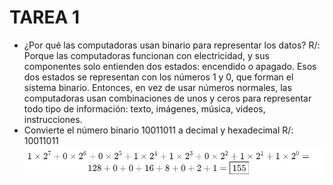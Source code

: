 # TAREA 1 
- ¿Por qué las computadoras usan binario para representar los datos?
R/: Porque las computadoras funcionan con electricidad, y sus componentes solo entienden dos estados: encendido o apagado. Esos dos estados se representan con los números 1 y 0, que forman el sistema binario. Entonces, en vez de usar números normales, las computadoras usan combinaciones de unos y ceros para representar todo tipo de información: texto, imágenes, música, videos, instrucciones.
- Convierte el número binario 10011011 a decimal y hexadecimal
R/: 10011011
![SOLUCIÓN](FOTO.jpg)

